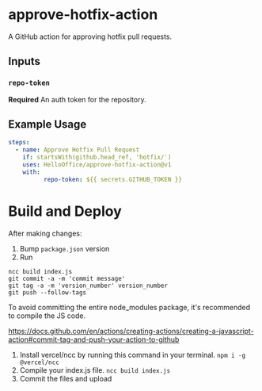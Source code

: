 # approve-hotfix-action

A GitHub action for approving hotfix pull requests.

## Inputs

### `repo-token`

**Required** An auth token for the repository.

## Example Usage

```yaml
steps:
  - name: Approve Hotfix Pull Request
    if: startsWith(github.head_ref, 'hotfix/')
    uses: HelloOffice/approve-hotfix-action@v1
    with:
          repo-token: ${{ secrets.GITHUB_TOKEN }}
```

# Build and Deploy

After making changes:

1. Bump `package.json` version
2. Run

```
ncc build index.js
git commit -a -m 'commit message'
git tag -a -m 'version_number' version_number
git push --follow-tags
```

To avoid committing the entire node_modules package, it's recommended to compile the JS code.

https://docs.github.com/en/actions/creating-actions/creating-a-javascript-action#commit-tag-and-push-your-action-to-github

1. Install vercel/ncc by running this command in your terminal. `npm i -g @vercel/ncc`
2. Compile your index.js file. `ncc build index.js`
3. Commit the files and upload

